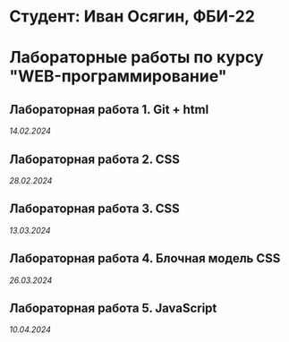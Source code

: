 # Студент: Иван Осягин, ФБИ-22

# Лабораторные работы по курсу "WEB-программирование"

## Лабораторная работа 1. Git + html

*14.02.2024*

## Лабораторная работа 2. CSS

*28.02.2024*

## Лабораторная работа 3. CSS

*13.03.2024*

## Лабораторная работа 4. Блочная модель CSS

*26.03.2024*

## Лабораторная работа 5. JavaScript

*10.04.2024*